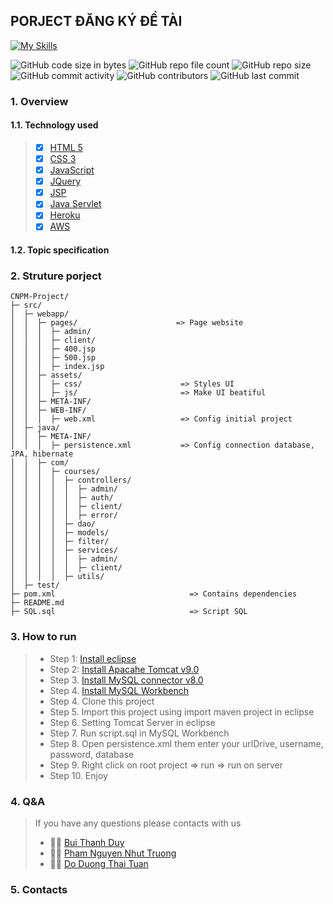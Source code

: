 ## PORJECT ĐĂNG KÝ ĐỀ TÀI

[![My Skills](https://skillicons.dev/icons?i=java,html,css,js,jquery,mysql,maven,eclipse,vim,github,stackoverflow)](https://skillicons.dev)

![GitHub code size in bytes](https://img.shields.io/github/languages/code-size/DODUONGTHAITUAN/Sprint-1-CNPM-PROJECT) 
![GitHub repo file count](https://img.shields.io/github/directory-file-count/DODUONGTHAITUAN/Sprint-1-CNPM-PROJECT)
![GitHub repo size](https://img.shields.io/github/repo-size/DODUONGTHAITUAN/Sprint-1-CNPM-PROJECT)
![GitHub commit activity](https://img.shields.io/github/commit-activity/w/DODUONGTHAITUAN/Sprint-1-CNPM-PROJECT)
![GitHub contributors](https://img.shields.io/github/contributors/DODUONGTHAITUAN/Sprint-1-CNPM-PROJECT)
![GitHub last commit](https://img.shields.io/github/last-commit/DODUONGTHAITUAN/Sprint-1-CNPM-PROJECT)

### 1. Overview

#### 1.1.  Technology used
   > - [x] [HTML 5](https://www.w3schools.com/html/) 
   > - [x] [CSS 3](https://www.w3schools.com/css/default.asp)
   > - [x] [JavaScript](https://www.w3schools.com/js/)
   > - [x] [JQuery](https://www.w3schools.com/jquery/)
   > - [x] [JSP](https://www.javatpoint.com/jsp-tutorial)
   > - [x] [Java Servlet](https://www.javatpoint.com/servlet-tutorial)
   > - [x] [Heroku](https://dashboard.heroku.com/)
   > - [x] [AWS](https://aws.amazon.com/)
   
#### 1.2. Topic specification

### 2. Struture porject 

```
CNPM-Project/
├─ src/
│  ├─ webapp/
│  │  ├─ pages/                      => Page website
│  │  │  ├─ admin/
│  │  │  ├─ client/
│  │  │  ├─ 400.jsp
│  │  │  ├─ 500.jsp
│  │  │  ├─ index.jsp
│  │  ├─ assets/
│  │  │  ├─ css/                      => Styles UI
│  │  │  ├─ js/                       => Make UI beatiful
│  │  ├─ META-INF/
│  │  ├─ WEB-INF/
│  │  │  ├─ web.xml                   => Config initial project
│  ├─ java/
│  │  ├─ META-INF/
│  │  │  ├─ persistence.xml           => Config connection database, JPA, hibernate
│  │  ├─ com/
│  │  │  ├─ courses/
│  │  │  │  ├─ controllers/
│  │  │  │  │  ├─ admin/
│  │  │  │  │  ├─ auth/
│  │  │  │  │  ├─ client/
│  │  │  │  │  ├─ error/
│  │  │  │  ├─ dao/
│  │  │  │  ├─ models/
│  │  │  │  ├─ filter/
│  │  │  │  ├─ services/
│  │  │  │  │  ├─ admin/
│  │  │  │  │  ├─ client/
│  │  │  │  ├─ utils/
│  ├─ test/
├─ pom.xml                              => Contains dependencies 
├─ README.md
├─ SQL.sql                              => Script SQL

```

### 3. How to run
> * Step 1: [Install eclipse](https://www.eclipse.org/downloads/)
> * Step 2:  [Install Apacahe Tomcat v9.0](https://tomcat.apache.org/download-90.cgi)
> * Step 3. [Install MySQL connector v8.0](https://mvnrepository.com/artifact/mysql/mysql-connector-java/8.0.31)
> * Step 4. [Install MySQL Workbench](https://www.mysql.com/products/workbench/)
> * Step 4. Clone this project
> * Step 5. Import this project using import maven project in eclipse
> * Step 6. Setting Tomcat Server in eclipse
> * Step 7. Run script.sql in MySQL Workbench
> * Step 8. Open persistence.xml them enter your urlDrive, username, password, database
> * Step 9. Right click on root project => run => run on server
> * Step 10. Enjoy

### 4. Q&A
> If you have any questions please contacts with us
> * :health_worker: [Bui Thanh Duy](https://github.com/HongBeBong)
> * :health_worker: [Pham Nguyen Nhut Truong](https://github.com/PhamNguyenNhutTruong)
> * :health_worker: [Do Duong Thai Tuan](https://github.com/DODUONGTHAITUAN)

### 5. Contacts
